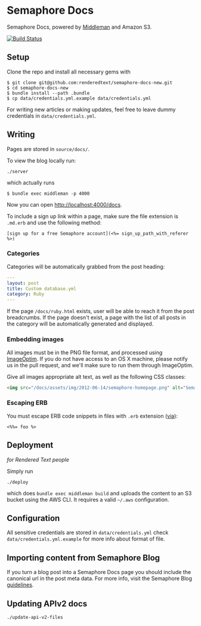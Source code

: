 # Semaphore Docs

Semaphore Docs, powered by [Middleman](http://middlemanapp.com) and Amazon S3.

[![Build Status](https://semaphoreci.com/api/v1/renderedtext/semaphore-docs-new/branches/master/badge.svg)](https://semaphoreci.com/renderedtext/semaphore-docs-new)


## Setup

Clone the repo and install all necessary gems with

```
$ git clone git@github.com:renderedtext/semaphore-docs-new.git
$ cd semaphore-docs-new
$ bundle install --path .bundle
$ cp data/credentials.yml.example data/credentials.yml
```

For writing new articles or making updates, feel free to leave dummy credentials
in `data/credentials.yml`.

## Writing

Pages are stored in `source/docs/`.

To view the blog locally run:

```
./server
```

which actually runs

```
$ bundle exec middleman -p 4000
```

Now you can open [http://localhost:4000/docs](http://localhost:4000/docs).

To include a sign up link within a page, make sure the file extension is
`.md.erb` and use the following method:

```
[sign up for a free Semaphore account](<%= sign_up_path_with_referer %>)
```

### Categories

Categories will be automatically grabbed from the post heading:

```yml
---
layout: post
title: Custom database.yml
category: Ruby
---
```

If the page `/docs/ruby.html` exists, user will be able to reach it from the post
breadcrumbs. If the page doesn't exist, a page with the list of all posts in the
category will be automatically generated and displayed.

### Embedding images

All images must be in the PNG file format, and processed using
[ImageOptim](https://imageoptim.com/). If you do not have access to an OS X
machine, please notify us in the pull request, and we'll make sure to run them
through ImageOptim.

Give all images appropriate alt text, as well as the following CSS classes:

```html
<img src="/docs/assets/img/2012-06-14/semaphore-homepage.png" alt="Semaphore Homepage" class="img-responsive img-bordered">
```

### Escaping ERB

You must escape ERB code snippets in files with `.erb` extension
([via](https://github.com/middleman/middleman-syntax/issues/29)):

```
<%%= foo %>
```

## Deployment

_for Rendered Text people_

Simply run

```
./deploy
```

which does `bundle exec middleman build` and uploads the content to an S3
bucket using the AWS CLI. It requires a valid `~/.aws` configuration.

## Configuration

All sensitive credentials are stored in `data/credentials.yml` check `data/credentials.yml.example` for more info about format of file.

## Importing content from Semaphore Blog

If you turn a blog post into a Semaphore Docs page you should include the
canonical url in the post meta data. For more info, visit the Semaphore Blog
[guidelines](https://github.com/renderedtext/semaphore-blog#moving-content-to-semaphore-docs).

## Updating APIv2 docs

```
./update-api-v2-files
```

